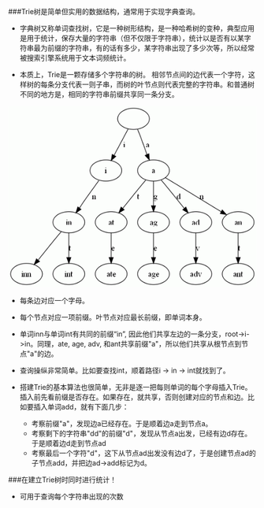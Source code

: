 ###Trie树是简单但实用的数据结构，通常用于实现字典查询。
- 字典树又称单词查找树，它是一种树形结构，是一种哈希树的变种，典型应用是用于统计，保存大量的字符串（但不仅限于字符串），统计以是否有以某字符串最为前缀的字符串，有的话有多少，某字符串出现了多少次等，所以经常被搜索引擎系统用于文本词频统计。

- 本质上，Trie是一颗存储多个字符串的树。
相邻节点间的边代表一个字符，这样树的每条分支代表一则子串，而树的叶节点则代表完整的字符串。和普通树不同的地方是，相同的字符串前缀共享同一条分支。

![](前缀树.gif)

- 每条边对应一个字母。
- 每个节点对应一项前缀。叶节点对应最长前缀，即单词本身。
- 单词inn与单词int有共同的前缀“in”, 因此他们共享左边的一条分支，root->i->in。同理，ate, age, adv, 和ant共享前缀"a"，所以他们共享从根节点到节点"a"的边。
    
- 查询操纵非常简单。比如要查找int，顺着路径i -> in -> int就找到了。

- 搭建Trie的基本算法也很简单，无非是逐一把每则单词的每个字母插入Trie。插入前先看前缀是否存在。如果存在，就共享，否则创建对应的节点和边。比如要插入单词add，就有下面几步：
    - 考察前缀"a"，发现边a已经存在。于是顺着边a走到节点a。
    - 考察剩下的字符串"dd"的前缀"d"，发现从节点a出发，已经有边d存在。于是顺着边d走到节点ad
    - 考察最后一个字符"d"，这下从节点ad出发没有边d了，于是创建节点ad的子节点add，并把边ad->add标记为d。


###在建立Trie树时同时进行统计！

- 可用于查询每个字符串出现的次数
